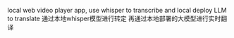 local web video player app, use whisper to transcribe and local deploy LLM to translate
通过本地whisper模型进行转定 再通过本地部署的大模型进行实时翻译
